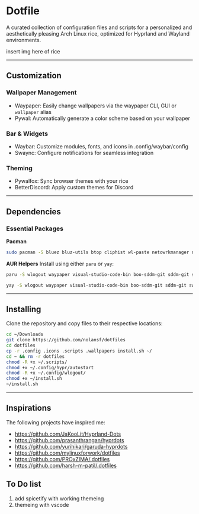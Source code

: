 # Dotfile

A curated collection of configuration files and scripts for a personalized and aesthetically pleasing Arch Linux rice, optimized for Hyprland and Wayland environments.

insert img here of rice

---

## Customization

### Wallpaper Management

- Waypaper: Easily change wallpapers via the waypaper CLI, GUI or `wallpaper` alias
- Pywal: Automatically generate a color scheme based on your wallpaper


### Bar & Widgets

- Waybar: Customize modules, fonts, and icons in .config/waybar/config
- Swaync: Configure notifications for seamless integration

### Theming

- Pywalfox: Sync browser themes with your rice
- BetterDiscord: Apply custom themes for Discord

---

## Dependencies

### Essential Packages

**Pacman**
```bash
sudo pacman -S bluez bluz-utils btop cliphist wl-paste netowrkmanager network-manager-applet playerctl pavucontrol pywal sawync swww waybar waypaper rofi wofi vim
```

**AUR Helpers**
Install using either `paru` or `yay`:
``` bash
paru -S wlogout waypaper visual-studio-code-bin boo-sddm-git sddm-git swaync oh-my-zsh blueman swww-git pavucontrol-git pywal-git pywal-discord-git pywalfox hyprland-qtutils discord betterdiscord spotify cbonsai
```

``` bash
yay -S wlogout waypaper visual-studio-code-bin boo-sddm-git sddm-git swaync oh-my-zsh blueman swww-git pavucontrol-git pywal-git pywal-discord-git pywalfox hyprland-qtutils discord betterdiscord spotify cbonsai
```

---


## Installing

Clone the repository and copy files to their respective locations:

``` bash
cd ~/Downloads
git clone https://github.com/nolansf/dotfiles
cd dotfiles
cp -r .config .icons .scripts .wallpapers install.sh ~/
cd ~ && rm -r dotfiles
chmod -R +x ~/.scripts/
chmod +x ~/.config/hypr/autostart
chmod -R +x ~/.config/wlogout/
chmod +x ~/install.sh
~/install.sh
```

---

## Inspirations

The following projects have inspired me:

- https://github.com/JaKooLit/Hyprland-Dots
- https://github.com/prasanthrangan/hyprdots
- https://github.com/yurihikari/garuda-hyprdots
- https://github.com/mylinuxforwork/dotfiles
- https://github.com/PROxZIMA/.dotfiles
- https://github.com/harsh-m-patil/.dotfiles


## To Do list

1. add spicetify with working themeing
2. themeing with vscode